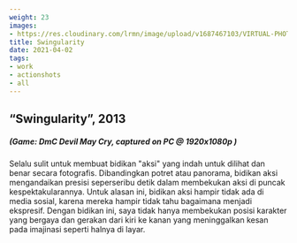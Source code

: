 ```yaml
---
weight: 23
images:
- https://res.cloudinary.com/lrmn/image/upload/v1687467103/VIRTUAL-PHOTOGRAPHY/Swingularity-lrmn_gpgucx.png
title: Swingularity
date: 2021-04-02
tags:
- work
- actionshots
- all
---
```


##  “Swingularity”, 2013
##### (Game: DmC Devil May Cry, captured on PC @ 1920x1080p )

Selalu sulit untuk membuat bidikan "aksi" yang indah untuk dilihat dan benar secara fotografis. Dibandingkan potret atau panorama, bidikan aksi mengandaikan presisi seperseribu detik dalam membekukan aksi di puncak kespektakularannya. Untuk alasan ini, bidikan aksi hampir tidak ada di media sosial, karena mereka hampir tidak tahu bagaimana menjadi ekspresif. Dengan bidikan ini, saya tidak hanya membekukan posisi karakter yang bergaya dan gerakan dari kiri ke kanan yang meninggalkan kesan pada imajinasi seperti halnya di layar.